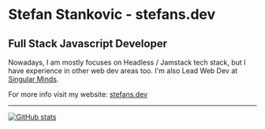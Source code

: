# Stefan Stankovic - stefans.dev

## Full Stack Javascript Developer

Nowadays, I am mostly focuses on Headless / Jamstack tech stack, but I have experience in other web dev areas too. I'm also Lead Web Dev at [Singular Minds](https://singularminds.eu).

For more info visit my website: [stefans.dev](https://stefans.dev)

---

[![GitHub stats](https://github-readme-stats.vercel.app/api?username=stefansdev&theme=synthwave&count_private=true)](https://github.com/anuraghazra/github-readme-stats)
